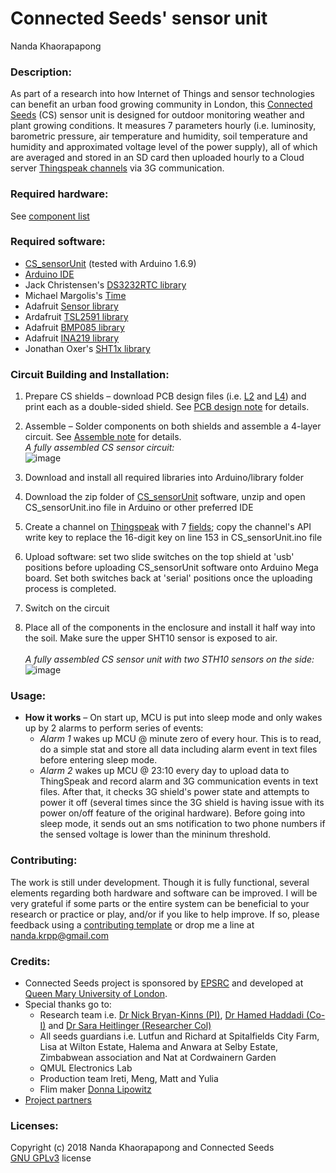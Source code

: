 # Connected Seeds' sensor unit
Nanda Khaorapapong

### Description:
As part of a research into how Internet of Things and sensor technologies can benefit an urban food growing community in London, this [Connected Seeds](http://www.connectedseeds.org) (CS) sensor unit is designed for outdoor monitoring weather and plant growing conditions. It measures 7 parameters hourly (i.e. luminosity, barometric pressure, air temperature and humidity, soil temperature and humidity and approximated voltage level of the power supply), all of which are averaged and stored in an SD card then uploaded hourly to a Cloud server [Thingspeak channels](https://github.com/nandadoes/cs-sensor-unit/wiki/Thingspeak-pages) via 3G communication.

### Required hardware:
See [component list](https://github.com/nandadoes/cs-sensor-unit/wiki/Component-list)

### Required software:
* [CS_sensorUnit](https://github.com/nandakrpp/connectedseeds/raw/master/cs_sensorUnit.zip) (tested with Arduino 1.6.9)
* [Arduino IDE](https://www.arduino.cc/en/Main/Software)
* Jack Christensen's [DS3232RTC library](https://github.com/JChristensen/DS3232RTC)
* Michael Margolis's [Time ](http://www.pjrc.com/teensy/td_libs_Time.html)
* Adafruit [Sensor library](https://github.com/adafruit/Adafruit_Sensor)
* Ardafruit [TSL2591 library](https://github.com/adafruit/Adafruit_TSL2591_Library)
* Adafruit [BMP085 library](https://github.com/adafruit/Adafruit-BMP085-Library)
* Adafruit [INA219 library](https://github.com/adafruit/Adafruit_INA219)
* Jonathan Oxer's [SHT1x library](https://github.com/practicalarduino/SHT1x)

### Circuit Building and Installation: 
  1. Prepare CS shields – download PCB design files (i.e. [L2](http://nandadoes.com/download_seeds/docu_media/seedsShieldTwo.zip) and [L4](http://nandadoes.com/download_seeds/docu_media/seedsShieldFour.zip)) and print each as a double-sided shield. See [PCB design note](https://github.com/nandadoes/cs-sensor-unit/wiki/PCB-design-note) for details.      
  2.  Assemble – Solder components on both shields and assemble a 4-layer circuit. See [Assemble note](https://github.com/nandadoes/cs-sensor-unit/wiki/Assemble-note) for details.
      <br/>
      _A fully assembled CS sensor circuit:_     
     ![image](https://drive.google.com/uc?export=view&id=1BJQUVkeBl1a9ZWs6AeCOv1REnQS-12hf)

 
  3. Download and install all required libraries into Arduino/library folder
  4. Download the zip folder of [CS_sensorUnit](https://github.com/nandadoes/cs-sensor-unit/blob/master/cs_sensorUnit.zip) software, unzip and open CS_sensorUnit.ino file in Arduino or other preferred IDE
  5. Create a channel on [Thingspeak](https://thingspeak.com/channels) with 7 [fields](https://www.mathworks.com/help/thingspeak/create-a-channel.html); copy the channel's API write key to replace the 16-digit key on line 153 in CS_sensorUnit.ino file   
  6. Upload software: set two slide switches on the top shield at 'usb' positions before uploading CS_sensorUnit software onto Arduino Mega board. Set both switches back at 'serial' positions once the uploading process is completed.
  7. Switch on the circuit
  8. Place all of the components in the enclosure and install it half way into the soil. Make sure the upper SHT10 sensor is exposed to air.   
    <br/>
    _A fully assembled CS sensor unit with two STH10 sensors on the side:_    
    ![image](https://drive.google.com/file/d/1IMr9PTEnhNhw0qnghrVkB43XFxRlwdrm/view?usp=sharing)

### Usage:
* __How it works__ – On start up, MCU is put into sleep mode and only wakes up by 2 alarms to perform series of events: 
    + _Alarm 1_ wakes up MCU @ minute zero of every hour. This is to read, do a simple stat and store all data including alarm event in text files before entering sleep mode. 
    + _Alarm 2_ wakes up MCU @ 23:10 every day to upload data to ThingSpeak and record alarm and 3G communication events in text files. After that, it checks 3G shield's power state and attempts to power it off (several times since the 3G shield is having issue with its power on/off feature of the original hardware). Before going into sleep mode, it sends out an sms notification to two phone numbers if the sensed voltage is lower than the mininum threshold.


### Contributing: 
The work is still under development. Though it is fully functional, several elements regarding both hardware and software can be improved. I will be very grateful if some parts or the entire system can be beneficial to your research or practice or play, and/or if you like to help improve. If so, please feedback using a [contributing template](https://github.com/nandakrpp/connectedseeds/edit/nandakrpp-cs-contributing-1/contributing.md?pr=/nandakrpp/connectedseeds/pull/2) or drop me a line at nanda.krpp@gmail.com

### Credits:
* Connected Seeds project is sponsored by [EPSRC](https://www.epsrc.ac.uk/) and developed at [Queen Mary University of London](http://www.qmul.ac.uk/). 
* Special thanks go to: 
    + Research team i.e. [Dr Nick Bryan-Kinns (PI)](http://www.eecs.qmul.ac.uk/~nickbk/), [Dr Hamed Haddadi (Co-I)](http://www.eecs.qmul.ac.uk/~hamed/) and [Dr Sara Heitlinger (Researcher Col)](http://saraheitlinger.net/)
    + All seeds guardians i.e. Lutfun and Richard at Spitalfields City Farm, Lisa at Wilton Estate, Halema and Anwara at Selby Estate, Zimbabwean association and Nat at Cordwainern Garden
    + QMUL Electronics Lab
    + Production team Ireti, Meng, Matt and Yulia
    + Flim maker [Donna Lipowitz](http://www.lipowitzfilms.com/)
* [Project partners](http://connectedseeds.eecs.qmul.ac.uk/partners/)

### Licenses:

Copyright (c) 2018 Nanda Khaorapapong and Connected Seeds     
[GNU GPLv3](https://www.gnu.org/licenses/gpl-3.0.en.html) license
